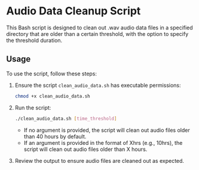 # Audio Data Cleanup Script

This Bash script is designed to clean out .wav audio data files in a specified directory that are older than a certain threshold, with the option to specify the threshold duration.

## Usage

To use the script, follow these steps:

1. Ensure the script `clean_audio_data.sh` has executable permissions:
    ```bash
    chmod +x clean_audio_data.sh
    ```

2. Run the script:
    ```bash
    ./clean_audio_data.sh [time_threshold]
    ```

    - If no argument is provided, the script will clean out audio files older than 40 hours by default.
    - If an argument is provided in the format of Xhrs (e.g., 10hrs), the script will clean out audio files older than X hours.

3. Review the output to ensure audio files are cleaned out as expected.
